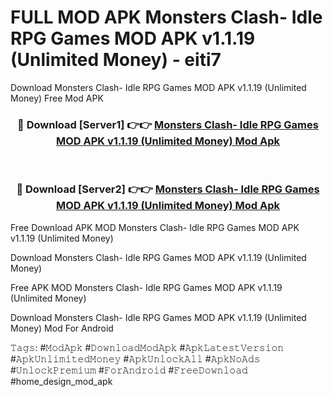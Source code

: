 # FULL MOD APK Monsters Clash- Idle RPG Games MOD APK v1.1.19 (Unlimited Money) - eiti7
Download Monsters Clash- Idle RPG Games MOD APK v1.1.19 (Unlimited Money) Free Mod APK

<div align="center">
<h3>🔴 Download [Server1] 👉👉 <a href="https://apk-comot.site?title=Monsters_Clash-_Idle_RPG_Games_MOD_APK_v1.1.19_(Unlimited_Money)">Monsters Clash- Idle RPG Games MOD APK v1.1.19 (Unlimited Money) Mod Apk</a></h3><br>

<h3>🔴 Download [Server2] 👉👉 <a href="https://apk-comot.site?title=Monsters_Clash-_Idle_RPG_Games_MOD_APK_v1.1.19_(Unlimited_Money)">Monsters Clash- Idle RPG Games MOD APK v1.1.19 (Unlimited Money) Mod Apk</a></h3>
</div>


Free Download APK MOD Monsters Clash- Idle RPG Games MOD APK v1.1.19 (Unlimited Money)

Download Monsters Clash- Idle RPG Games MOD APK v1.1.19 (Unlimited Money) 

Free APK MOD Monsters Clash- Idle RPG Games MOD APK v1.1.19 (Unlimited Money) 

Download Monsters Clash- Idle RPG Games MOD APK v1.1.19 (Unlimited Money) Mod For Android

𝚃𝚊𝚐𝚜: #𝙼𝚘𝚍𝙰𝚙𝚔 #𝙳𝚘𝚠𝚗𝚕𝚘𝚊𝚍𝙼𝚘𝚍𝙰𝚙𝚔 #𝙰𝚙𝚔𝙻𝚊𝚝𝚎𝚜𝚝𝚅𝚎𝚛𝚜𝚒𝚘𝚗 #𝙰𝚙𝚔𝚄𝚗𝚕𝚒𝚖𝚒𝚝𝚎𝚍𝙼𝚘𝚗𝚎𝚢 #𝙰𝚙𝚔𝚄𝚗𝚕𝚘𝚌𝚔𝙰𝚕𝚕 #𝙰𝚙𝚔𝙽𝚘𝙰𝚍𝚜 #𝚄𝚗𝚕𝚘𝚌𝚔𝙿𝚛𝚎𝚖𝚒𝚞𝚖 #𝙵𝚘𝚛𝙰𝚗𝚍𝚛𝚘𝚒𝚍 #𝙵𝚛𝚎𝚎𝙳𝚘𝚠𝚗𝚕𝚘𝚊𝚍 #home_design_mod_apk